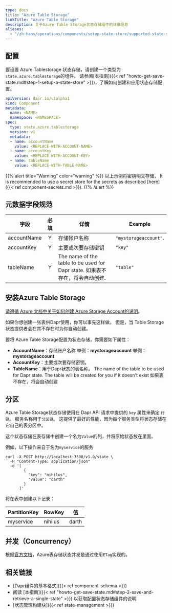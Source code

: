 ```yaml
---
type: docs
title: "Azure Table Storage"
linkTitle: "Azure Table Storage"
description: 关于Azure Table Storage状态存储组件的详细信息
aliases:
  - "/zh-hans/operations/components/setup-state-store/supported-state-stores/setup-azure-tablestorage/"
---
```


## 配置

要设置 Azure Tablestorage 状态存储，请创建一个类型为`state.azure.tablestorage`的组件。 请参阅[本指南]({{< ref "howto-get-save-state.md#step-1-setup-a-state-store" >}})，了解如何创建和应用状态存储配置。

```yaml
apiVersion: dapr.io/v1alpha1
kind: Component
metadata:
  name: <NAME>
  namespace: <NAMESPACE>
spec:
  type: state.azure.tablestorage
  version: v1
  metadata:
  - name: accountName
    value: <REPLACE-WITH-ACCOUNT-NAME>
  - name: accountKey
    value: <REPLACE-WITH-ACCOUNT-KEY>
  - name: tableName
    value: <REPLACE-WITH-TABLE-NAME>
```

{{% alert title="Warning" color="warning" %}}
以上示例将密钥明文存储， It is recommended to use a secret store for the secrets as described [here]({{< ref component-secrets.md >}}).
{{% /alert %}}

## 元数据字段规范

| 字段          | 必填 | 详情                                                              | Example               |
| ----------- |:--:| --------------------------------------------------------------- | --------------------- |
| accountName | Y  | 存储帐户名称                                                          | `"mystorageaccount"`. |
| accountKey  | Y  | 主要或次要存储密钥                                                       | `"key"`               |
| tableName   | Y  | The name of the table to be used for Dapr state. 如果表不存在，将会自动创建. | `"table"`             |

## 安装Azure Table Storage

[请遵循 Azure 文档中关于如何创建 Azure Storage Account的说明](https://docs.microsoft.com/en-us/azure/storage/common/storage-account-create?tabs=azure-portal)。

如果你想创建一张表供Dapr使用，你可以事先这样做。 但是，当 Table Storage状态提供者会在其不存在时为你自动创建。

要将 Azure Table Storage配置为状态存储，你需要如下属性：
- **AccountName**：存储账户名称 举例：**mystorageaccount** 举例：**mystorageaccount**
- **AccountKey**：主要或次要存储密钥。
- **TableName**：用于Dapr状态的表名称。 The name of the table to be used for Dapr state. The table will be created for you if it doesn't exist 如果表不存在，将会自动创建

## 分区

Azure Table Storage状态存储使用在 Dapr API 请求中提供的 `key` 属性来确定 `行键`。 服务名称用于`分区键`。 这提供了最好的性能，因为每个服务类型将状态存储在它自己的表分区中。

这个状态存储在表存储中创建一个名为`Value`的列，并将原始状态放在里面。

例如，以下操作来自于名为`myservice`的服务

```shell
curl -X POST http://localhost:3500/v1.0/state \
  -H "Content-Type: application/json"
  -d '[
        {
          "key": "nihilus",
          "value": "darth"
        }
      ]'
```

将在表中创建以下记录：

| PartitionKey | RowKey  | 值     |
| ------------ | ------- | ----- |
| myservice    | nihilus | darth |

## 并发（Concurrency）

根据[官方文档](https://docs.microsoft.com/en-us/azure/storage/common/storage-concurrency#managing-concurrency-in-table-storage)，Azure表存储状态并发是通过使用`ETag`实现的。


## 相关链接
- [Dapr组件的基本格式]({{< ref component-schema >}})
- 阅读 [本指南]({{< ref "howto-get-save-state.md#step-2-save-and-retrieve-a-single-state" >}}) 以获取配置状态存储组件的说明
- [状态管理构建块]({{< ref state-management >}})
